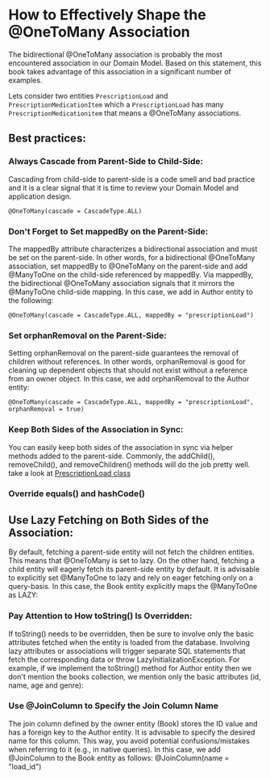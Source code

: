 # How to Effectively Shape the @OneToMany Association

The bidirectional @OneToMany association is probably the most encountered association in our Domain Model. 
Based on this statement, this book takes advantage of this association in a significant number of examples.

Lets consider two entities ``PrescriptionLoad`` and ``PrescriptionMedicationItem`` which a ``PrescriptionLoad``
has many ``PrescriptionMedicationitem`` that means a @OneToMany associations.

## Best practices:

### Always Cascade from Parent-Side to Child-Side:
Cascading from child-side to parent-side is a code smell and bad practice and it is a clear signal that it is 
time to review your Domain Model and application design.

``@OneToMany(cascade = CascadeType.ALL)``

### Don't Forget to Set mappedBy on the Parent-Side:
The mappedBy attribute characterizes a bidirectional association and must be set on the parent-side. 
In other words, for a bidirectional @OneToMany association, 
set mappedBy to @OneToMany on the parent-side and add @ManyToOne on the child-side referenced by mappedBy. 
Via mappedBy, the bidirectional @OneToMany association signals that it mirrors the 
@ManyToOne child-side mapping. In this case, we add in Author entity to the following:

``@OneToMany(cascade = CascadeType.ALL, mappedBy = "prescriptionLoad")``

### Set orphanRemoval on the Parent-Side:
Setting orphanRemoval on the parent-side guarantees the removal of children without references. 
In other words, orphanRemoval is good for cleaning up dependent objects that should not exist without a reference from an owner object. 
In this case, we add orphanRemoval to the Author entity:

``@OneToMany(cascade = CascadeType.ALL, mappedBy = "prescriptionLoad", orphanRemoval = true)``

### Keep Both Sides of the Association in Sync:
You can easily keep both sides of the association in sync via helper methods added to the parent-side. 
Commonly, the addChild(), removeChild(), and removeChildren() methods will do the job pretty well.
take a look at [PrescriptionLoad class](../src/main/java/com/drones/dispatcherdrone/medicationmanager/ports/entity/PrescriptionLoad.java)

### Override equals() and hashCode()

## Use Lazy Fetching on Both Sides of the Association:
By default, fetching a parent-side entity will not fetch the children entities. This means that @OneToMany is set to lazy. 
On the other hand, fetching a child entity will eagerly fetch its parent-side entity by default. 
It is advisable to explicitly set @ManyToOne to lazy and rely on eager fetching only on a query-basis.
In this case, the Book entity explicitly maps the @ManyToOne as LAZY:

### Pay Attention to How toString() Is Overridden:
If toString() needs to be overridden, then be sure to involve only the basic attributes fetched when the entity is loaded 
from the database. Involving lazy attributes or associations will trigger separate SQL statements 
that fetch the corresponding data or throw LazyInitializationException. For example, if we implement the toString() method 
for Author entity then we don't mention the books collection, we mention only the basic attributes (id, name, age and genre):

### Use @JoinColumn to Specify the Join Column Name

The join column defined by the owner entity (Book) stores the ID value and has a foreign key to the Author entity. 
It is advisable to specify the desired name for this column. This way, you avoid potential confusions/mistakes 
when referring to it (e.g., in native queries). In this case, we add @JoinColumn to the Book entity as follows:
@JoinColumn(name = "load_id")
